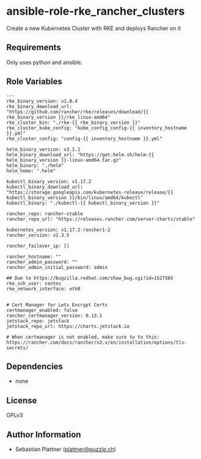 ansible-role-rke_rancher_clusters
==================

Create a new Kubernetes Cluster with RKE and deploys Rancher on it

Requirements
------------

Only uses python and ansible.


Role Variables
--------------

```
---
rke_binary_version: v1.0.4
rke_binary_download_url: "https://github.com/rancher/rke/releases/download/{{ rke_binary_version }}/rke_linux-amd64"
rke_cluster_bin: "./rke-{{ rke_binary_version }}"
rke_cluster_kube_config: "kube_config_config-{{ inventory_hostname }}.yml"
rke_cluster_config: "config-{{ inventory_hostname }}.yml"

helm_binary_version: v3.1.1
helm_binary_download_url: "https://get.helm.sh/helm-{{ helm_binary_version }}-linux-amd64.tar.gz"
helm_binary: "./helm"
helm_home: ".helm"

kubectl_binary_version: v1.17.2
kubectl_binary_download_url: "https://storage.googleapis.com/kubernetes-release/release/{{ kubectl_binary_version }}/bin/linux/amd64/kubectl"
kubectl_binary: "./kubectl-{{ kubectl_binary_version }}"

rancher_repo: rancher-stable
rancher_repo_url: "https://releases.rancher.com/server-charts/stable"

kubernetes_version: v1.17.2-rancher1-2
rancher_version: v2.3.5

rancher_failover_ip: []

rancher_hostname: ""
rancher_admin_password: ""
rancher_admin_initial_password: admin

## Due to https://bugzilla.redhat.com/show_bug.cgi?id=1527565
rke_ssh_user: centos
rke_network_interface: eth0


# Cert Manager for Lets Encrypt Certs
certmanager_enabled: false
rancher_certmanager_version: 0.13.1
jetstack_repo: jetstack
jetstack_repo_url: https://charts.jetstack.io

# When certmanager is not enabled, make sure to to this: https://rancher.com/docs/rancher/v2.x/en/installation/options/tls-secrets/
```

Dependencies
------------

* none

License
-------

GPLv3

Author Information
------------------

* Sebastian Plattner (plattner@puzzle.ch)
